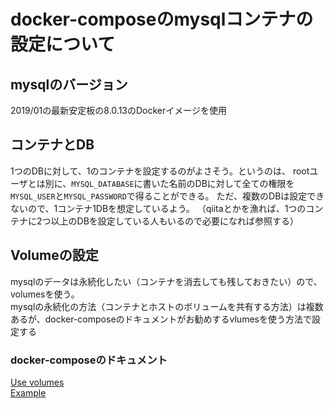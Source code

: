 # docker-composeのmysqlコンテナの設定について
## mysqlのバージョン
2019/01の最新安定板の8.0.13のDockerイメージを使用

## コンテナとDB
1つのDBに対して、1のコンテナを設定するのがよさそう。というのは、
rootユーザとは別に、`MYSQL_DATABASE`に書いた名前のDBに対して全ての権限を`MYSQL_USER`と`MYSQL_PASSWORD`で得ることができる。
ただ、複数のDBは設定できないので、1コンテナ1DBを想定しているよう。
（qiitaとかを漁れば、1つのコンテナに2つ以上のDBを設定している人もいるので必要になれば参照する）

## Volumeの設定
mysqlのデータは永続化したい（コンテナを消去しても残しておきたい）ので、volumesを使う。<br>
mysqlの永続化の方法（コンテナとホストのボリュームを共有する方法）は複数あるが、docker-composeのドキュメントがお勧めするvlumesを使う方法で設定する<br>
### docker-composeのドキュメント
[Use volumes](https://docs.docker.com/storage/volumes/)<br>
[Example](https://docs.docker.com/compose/compose-file/#volumes)
